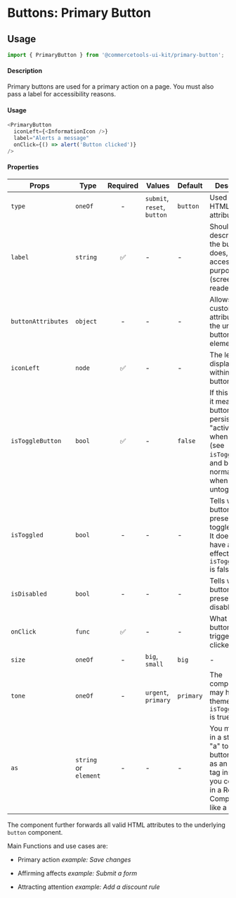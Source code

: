 # Buttons: Primary Button

## Usage

```js
import { PrimaryButton } from '@commercetools-ui-kit/primary-button';
```

#### Description

Primary buttons are used for a primary action on a page. You must also pass a
label for accessibility reasons.

#### Usage

```js
<PrimaryButton
  iconLeft={<InformationIcon />}
  label="Alerts a message"
  onClick={() => alert('Button clicked')}
/>
```

#### Properties

| Props              | Type                  | Required | Values                      | Default   | Description                                                                                                                                      |
| ------------------ | --------------------- | :------: | --------------------------- | --------- | ------------------------------------------------------------------------------------------------------------------------------------------------ |
| `type`             | `oneOf`               |    -     | `submit`, `reset`, `button` | `button`  | Used as the HTML `type` attribute.                                                                                                               |
| `label`            | `string`              |    ✅    | -                           | -         | Should describe what the button does, for accessibility purposes (screen-reader users)                                                           |
| `buttonAttributes` | `object`              |    -     | -                           | -         | Allows setting custom attributes on the underlying button html element                                                                           |
| `iconLeft`         | `node`                |    ✅    | -                           | -         | The left icon displayed within the button                                                                                                        |
| `isToggleButton`   | `bool`                |    ✅    | -                           | `false`   | If this is active, it means the button will persist in an "active" state when toggled (see `isToggled`), and back to normal state when untoggled |
| `isToggled`        | `bool`                |    -     | -                           | -         | Tells when the button should present a toggled state. It does not have any effect when `isToggleButton` is false                                 |
| `isDisabled`       | `bool`                |    -     | -                           | -         | Tells when the button should present a disabled state                                                                                            |
| `onClick`          | `func`                |    ✅    | -                           | -         | What the button will trigger when clicked                                                                                                        |
| `size`             | `oneOf`               |    -     | `big`, `small`              | `big`     | -                                                                                                                                                |
| `tone`             | `oneOf`               |    -     | `urgent`, `primary`         | `primary` | The component may have a theme only if `isToggleButton` is true                                                                                  |
| `as`               | `string` or `element` |    -     | -                           | -         | You may pass in a string like "a" to have the button render as an anchor tag instead. Or you could pass in a React Component, like a `Link`.     |

The component further forwards all valid HTML attributes to the underlying `button` component.

Main Functions and use cases are:

- Primary action _example: Save changes_

- Affirming affects _example: Submit a form_

- Attracting attention _example: Add a discount rule_
